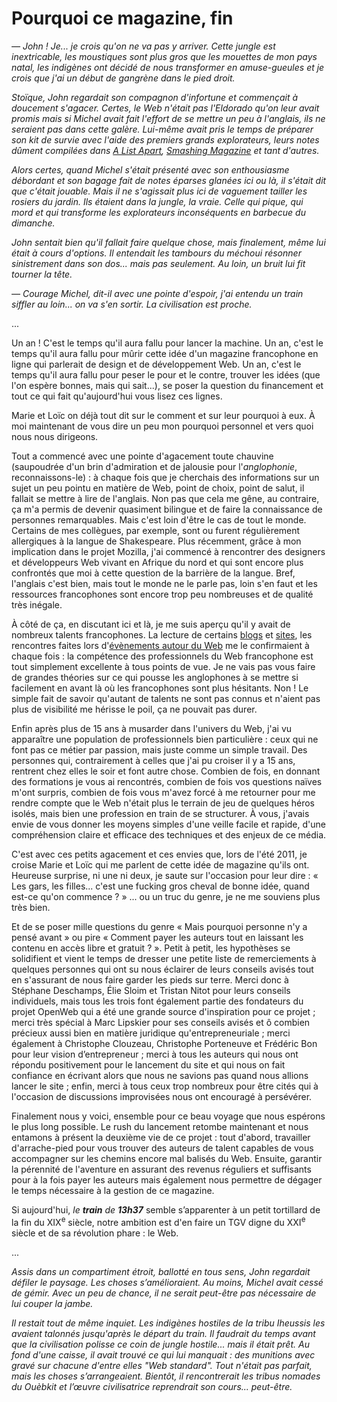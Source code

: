 # Pourquoi ce magazine, fin

*— John ! Je... je crois qu'on ne va pas y arriver. Cette jungle est inextricable, les moustiques sont plus gros que les mouettes de mon pays natal, les indigènes ont décidé de nous transformer en amuse-gueules et je crois que j'ai un début de gangrène dans le pied droit.*

*Stoïque, John regardait son compagnon d'infortune et commençait à doucement s'agacer. Certes, le Web n'était pas l'Eldorado qu'on leur avait promis mais si Michel avait fait l'effort de se mettre un peu à l'anglais, ils ne seraient pas dans cette galère. Lui-même avait pris le temps de préparer son kit de survie avec l'aide des premiers grands explorateurs, leurs notes dûment compilées dans [A List Apart](http://www.alistapart.com/), [Smashing Magazine](http://www.smashingmagazine.com/) et tant d'autres.*

*Alors certes, quand Michel s'était présenté avec son enthousiasme débordant et son bagage fait de notes éparses glanées ici ou là, il s'était dit que c'était jouable. Mais il ne s'agissait plus ici de vaguement tailler les rosiers du jardin. Ils étaient dans la jungle, la vraie. Celle qui pique, qui mord et qui transforme les explorateurs inconséquents en barbecue du dimanche.*

*John sentait bien qu'il fallait faire quelque chose, mais finalement, même lui était à cours d'options. Il entendait les tambours du méchoui résonner sinistrement dans son dos... mais pas seulement. Au loin, un bruit lui fit tourner la tête.*

*— Courage Michel, dit-il avec une pointe d'espoir, j'ai entendu un train siffler au loin... on va s'en sortir. La civilisation est proche.*

...

Un an ! C'est le temps qu'il aura fallu pour lancer la machine. Un an, c'est le temps qu'il aura fallu pour mûrir cette idée d'un magazine francophone en  ligne qui parlerait de design et de développement Web. Un an, c'est le temps qu'il aura fallu pour peser le pour et le contre, trouver les idées (que l'on espère bonnes, mais qui sait...), se poser la question du financement et tout ce qui fait qu'aujourd'hui vous lisez ces lignes.

Marie et Loïc on déjà tout dit sur le comment et sur leur pourquoi à eux. À moi maintenant de vous dire un peu mon pourquoi personnel et vers quoi nous nous dirigeons.

Tout a commencé avec une pointe d'agacement toute chauvine (saupoudrée d'un brin d'admiration et de jalousie pour l'*anglophonie*, reconnaissons-le) : à chaque fois que je cherchais des informations sur un sujet un peu pointu en matière de Web, point de choix, point de salut, il fallait se mettre à lire de l'anglais. Non pas que cela me gêne, au contraire, ça m'a permis de devenir quasiment bilingue et de faire la connaissance de personnes remarquables. Mais c'est loin d'être le cas de tout le monde. Certains de mes collègues, par exemple, sont ou furent régulièrement allergiques à la langue de Shakespeare. Plus récemment, grâce à mon implication dans le projet Mozilla, j'ai commencé à rencontrer des designers et développeurs Web vivant en Afrique du nord et qui sont encore plus confrontés que moi à cette question de la barrière de la langue. Bref, l'anglais c'est bien, mais tout le monde ne le parle pas, loin s'en faut et les ressources francophones sont encore trop peu nombreuses et de qualité très inégale.

À côté de ça, en discutant ici et là, je me suis aperçu qu'il y avait de nombreux talents francophones. La lecture de certains [blogs](http://blog.goetter.fr/) et [sites](http://www.lesintegristes.net/), les rencontres faites lors d'[évènements autour du Web](http://www.paris-web.fr/) me le confirmaient à chaque fois : la compétence des professionnels du Web francophone est tout simplement excellente à tous points de vue. Je ne vais pas vous faire de grandes théories sur ce qui pousse les anglophones à se mettre si facilement en avant là où les francophones sont plus hésitants. Non ! Le simple fait de savoir qu'autant de talents ne sont pas connus et n'aient pas plus de visibilité me hérisse le poil, ça ne pouvait pas durer.

Enfin après plus de 15 ans à musarder dans l'univers du Web, j'ai vu apparaître une population de professionnels bien particulière : ceux qui ne font pas ce métier par passion, mais juste comme un simple travail. Des personnes qui, contrairement à celles que j'ai pu croiser il y a 15 ans, rentrent chez elles le soir et font autre chose. Combien de fois, en donnant des formations je vous ai rencontrés, combien de fois vos questions naïves m'ont surpris, combien de fois vous m'avez forcé à me retourner pour me rendre compte que le Web n'était plus le terrain de jeu de quelques héros isolés, mais bien une profession en train de se structurer. À vous, j'avais envie de vous donner les moyens simples d'une veille facile et rapide, d'une compréhension claire et efficace des techniques et des enjeux de ce média.

C'est avec ces petits agacement et ces envies que, lors de l'été 2011, je croise Marie et Loïc qui me parlent de cette idée de magazine qu'ils ont. Heureuse surprise, ni une ni deux, je saute sur l'occasion pour leur dire : « Les gars, les filles... c'est une fucking gros cheval de bonne idée, quand est-ce qu'on commence ? » ... ou un truc du genre, je ne me souviens plus très bien.

Et de se poser mille questions du genre « Mais pourquoi personne n'y a pensé avant » ou pire « Comment payer les auteurs tout en laissant les contenu en accès libre et gratuit ? ». Petit à petit, les hypothèses se solidifient et vient le temps de dresser une petite liste de remerciements à quelques personnes qui ont su nous éclairer de leurs conseils avisés tout en s'assurant de nous faire garder les pieds sur terre. Merci donc à Stéphane Deschamps, Élie Sloim et Tristan Nitot pour leurs conseils individuels, mais tous les trois font également partie des fondateurs du projet OpenWeb qui a été une grande source d'inspiration pour ce projet ; merci très spécial à Marc Lipskier pour ses conseils avisés et ô combien précieux aussi bien en matière juridique qu'entrepreneuriale ; merci également à Christophe Clouzeau, Christophe Porteneuve et Frédéric Bon pour leur vision d’entrepreneur ; merci à tous les auteurs qui nous ont répondu positivement pour le lancement du site et qui nous on fait confiance en écrivant alors que nous ne savions pas quand nous allions lancer le site ; enfin, merci à tous ceux trop nombreux pour être cités qui à l'occasion de discussions improvisées nous ont encouragé à persévérer.

Finalement nous y voici, ensemble pour ce beau voyage que nous espérons le plus long possible. Le rush du lancement retombe maintenant et nous entamons à présent la deuxième vie de ce projet : tout d'abord, travailler d'arrache-pied pour vous trouver des auteurs de talent capables de vous accompagner sur les chemins encore mal balisés du Web. Ensuite, garantir la pérennité de l'aventure en assurant des revenus réguliers et suffisants pour à la fois payer les auteurs mais également nous permettre de dégager le temps nécessaire à la gestion de ce magazine.

Si aujourd'hui, *le **train** de **13h37*** semble s’apparenter à un petit tortillard de la fin du XIX<sup>e</sup> siècle, notre ambition est d'en faire un TGV digne du XXI<sup>e</sup> siècle et de sa révolution phare : le Web.

...

*Assis dans un compartiment étroit, ballotté en tous sens, John regardait défiler le paysage. Les choses s’amélioraient. Au moins, Michel avait cessé de gémir. Avec un peu de chance, il ne serait peut-être pas nécessaire de lui couper la jambe.*

*Il restait tout de même inquiet. Les indigènes hostiles de la tribu Iheussis les avaient talonnés jusqu'après le départ du train. Il faudrait du temps avant que la civilisation polisse ce coin de jungle hostile... mais il était prêt. Au fond d'une caisse, il avait trouvé ce qui lui manquait : des munitions avec gravé sur chacune d'entre elles "Web standard". Tout n'était pas parfait, mais les choses s’arrangeaient. Bientôt, il rencontrerait les tribus nomades du Ouèbkit et l’œuvre civilisatrice reprendrait son cours... peut-être.*

